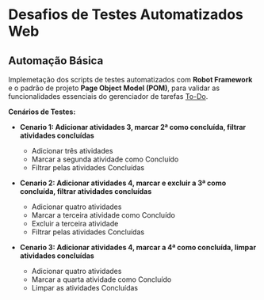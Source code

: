 # Desafios de Testes Automatizados Web

## Automação Básica

Implemetação dos scripts de testes automatizados com **Robot Framework** e o padrão de projeto **Page Object Model (POM)**, para validar as funcionalidades essenciais do gerenciador de tarefas [To-Do](https://todomvc.com/examples/react/dist/).

**Cenários de Testes:**

- **Cenario 1: Adicionar atividades 3, marcar 2ª como concluída, filtrar atividades concluídas**  
  - Adicionar três atividades
  - Marcar a segunda atividade como Concluído
  - Filtrar pelas atividades Concluídas

- **Cenario 2: Adicionar atividades 4, marcar e excluir a 3ª como concluída, filtrar atividades concluídas**  
  - Adicionar quatro atividades
  - Marcar a terceira atividade como Concluído
  - Excluir a terceira atividade
  - Filtrar pelas atividades Concluídas

- **Cenario 3: Adicionar atividades 4, marcar a 4ª como concluída, limpar atividades concluídas**  
  - Adicionar quatro atividades
  - Marcar a quarta atividade como Concluído
  - Limpar as atividades Concluídas